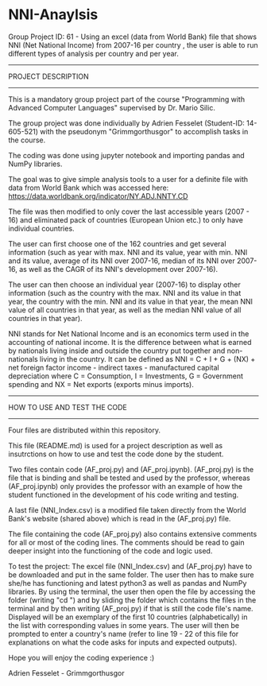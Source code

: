 # NNI-Anaylsis
Group Project ID: 61 - Using an excel (data from World Bank) file that shows NNI (Net National Income) from 2007-16 per country , the user is able to run different types of analysis per country and per year.

--------------------

PROJECT DESCRIPTION

--------------------
This is a mandatory group project part of the course "Programming with Advanced Computer Languages" supervised by Dr. Mario Silic. 

The group project was done individually by Adrien Fesselet (Student-ID: 14-605-521) with the pseudonym "Grimmgorthusgor" to accomplish tasks in the course.

The coding was done using jupyter notebook and importing pandas and NumPy libraries. 

The goal was to give simple analysis tools to a user for a definite file with data from World Bank which was accessed here: https://data.worldbank.org/indicator/NY.ADJ.NNTY.CD

The file was then modified to only cover the last accessible years (2007 - 16) and eliminated pack of countries (European Union etc.) to only have individual countries.

The user can first choose one of the 162 countries and get several information (such as year with max. NNI and its value, year with min. NNI and its value, average of its NNI over 2007-16, median of its NNI over 2007-16, as well as the CAGR of its NNI's development over 2007-16).

The user can then choose an individual year (2007-16) to display other information (such as the country with the max. NNI and its value in that year, the country with the min. NNI and its value in that year, the mean NNI value of all countries in that year, as well as the median NNI value of all countries in that year).

NNI stands for Net National Income and is an economics term used in the accounting of national income. It is the difference between what is earned by nationals living inside and outside the country put together and non-nationals living in the country. It can be defined as NNI = C + I + G + (NX) + net foreign factor income - indirect taxes - manufactured capital depreciation where C = Consumption, I = Investments, G = Government spending and NX = Net exports (exports minus imports).

--------------------

HOW TO USE AND TEST THE CODE

--------------------

Four files are distributed within this repository. 

This file (README.md) is used for a project description as well as insutrctions on how to use and test the code done by the student.

Two files contain code (AF_proj.py) and (AF_proj.ipynb). (AF_proj.py) is the file that is binding and shall be tested and used by the professor, whereas (AF_proj.ipynb) only provides the professor with an example of how the student functioned in the development of his code writing and testing.

A last file (NNI_Index.csv) is a modified file taken directly from the World Bank's website (shared above) which is read in the (AF_proj.py) file.

The file containing the code (AF_proj.py) also contains extensive comments for all or most of the coding lines. The comments should be read to gain deeper insight into the functioning of the code and logic used.

To test the project: The excel file (NNI_Index.csv) and (AF_proj.py) have to be downloaded and put in the same folder. The user then has to make sure she/he has functioning and latest python3 as well as pandas and NumPy libraries. By using the terminal, the user then open the file by accessing the folder (writing "cd ") and by sliding the folder which contains the files in the terminal and by then writing (AF_proj.py) if that is still the code file's name. Displayed will be an exemplary of the first 10 countries (alphabetically) in the list with corresponding values in some years. The user will then be prompted to enter a country's name (refer to line 19 - 22 of this file for explanations on what the code asks for inputs and expected outputs).



Hope you will enjoy the coding experience :)

Adrien Fesselet - Grimmgorthusgor
